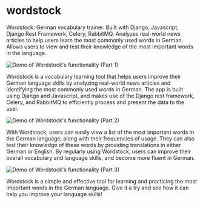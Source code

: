 # wordstock
Wordstock: German vocabulary trainer. Built with Django, Javascript, Django Rest Framework, Celery, RabbitMQ. Analyzes real-world news articles to help users learn the most commonly used words in German. Allows users to view and test their knowledge of the most important words in the language.

![Demo of Wordstock's functionality (Part 1)](https://media.giphy.com/media/iG5jCIdvkgaHepyxIz/giphy.gif)

Wordstock is a vocabulary learning tool that helps users improve their German language skills by analyzing real-world news articles and identifying the most commonly used words in German. The app is built using Django and Javascript, and makes use of the Django rest framework, Celery, and RabbitMQ to efficiently process and present the data to the user.

![Demo of Wordstock's functionality (Part 2)](https://media.giphy.com/media/rCIIYopU8FQH67cq8u/giphy.gif)

With Wordstock, users can easily view a list of the most important words in the German language, along with their frequencies of usage. They can also test their knowledge of these words by providing translations in either German or English. By regularly using Wordstock, users can improve their overall vocabulary and language skills, and become more fluent in German.

![Demo of Wordstock's functionality (Part 3)](https://media.giphy.com/media/dxEG45F05DBYl2iu7v/giphy.gif)

Wordstock is a simple and effective tool for learning and practicing the most important words in the German language. Give it a try and see how it can help you improve your language skills!
